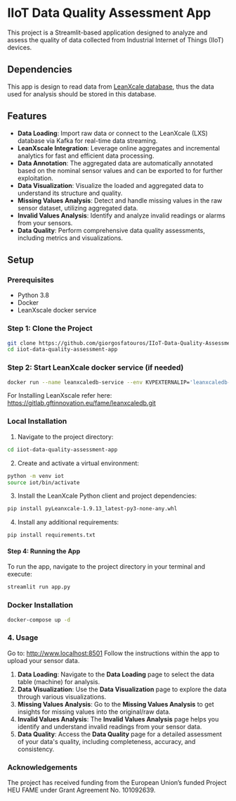 # IIoT Data Quality Assessment App

This project is a Streamlit-based application designed to analyze and assess the quality of data collected from Industrial Internet of Things (IIoT) devices. 
## Dependencies 
This app is design to read data from [LeanXcale database](https://www.leanxcale.com/real-time-analytics), thus the data used for analysis should be stored in this database.

## Features 
- **Data Loading**: Import raw data or connect to the LeanXcale (LXS) database via Kafka for real-time data streaming. 
- **LeanXscale Integration**: Leverage online aggregates and incremental analytics for fast and efficient data processing. 
- **Data Annotation**: The aggregated data are automatically annotated based on the nominal sensor values and can be exported to for further exploitation. 
- **Data Visualization**: Visualize the loaded and aggregated data to understand its structure and quality. 
- **Missing Values Analysis**: Detect and handle missing values in the raw sensor dataset, utilizing aggregated data. 
- **Invalid Values Analysis**: Identify and analyze invalid readings or alarms from your sensors. 
- **Data Quality**: Perform comprehensive data quality assessments, including metrics and visualizations.

## Setup

### Prerequisites
- Python 3.8 
- Docker
- LeanXscale docker service

### Step 1: Clone the Project
```bash
git clone https://github.com/giorgosfatouros/IIoT-Data-Quality-Assessment.git
cd iiot-data-quality-assessment-app
```

### Step 2: Start LeanXcale docker service (if needed)
```bash
docker run --name leanxcaledb-service --env KVPEXTERNALIP='leanxcaledb-service!9800' -p 0.0.0.0:1529:1529 -d ferrari 
```
For Installing LeanXscale refer here: https://gitlab.gftinnovation.eu/fame/leanxcaledb.git

### Local Installation

1. Navigate to the project directory:

```bash
cd iiot-data-quality-assessment-app

```
2. Create and activate a virtual environment:
```bash
python -m venv iot
source iot/bin/activate
```

3. Install the LeanXcale Python client and project dependencies:
```bash
pip install pyLeanxcale-1.9.13_latest-py3-none-any.whl 
```
4. Install any additional requirements:
```bash
pip install requirements.txt
```
#### Step 4: Running the App
To run the app, navigate to the project directory in your terminal and execute:
```bash
streamlit run app.py
```
### Docker Installation 

```bash
docker-compose up -d
```

### 4. Usage 
Go to: http://www.localhost:8501
Follow the instructions within the app to upload your sensor data.
 1. **Data Loading**: Navigate to the **Data Loading** page to select the data table (machine) for analysis.
 2. **Data Visualization**: Use the **Data Visualization** page to explore the data through various visualizations.
 3. **Missing Values Analysis**: Go to the **Missing Values Analysis** to get insights for missing values into the original/raw data.
 4. **Invalid Values Analysis**: The **Invalid Values Analysis** page helps you identify and understand invalid readings from your sensor data.
 5. **Data Quality**: Access the **Data Quality** page for a detailed assessment of your data's quality, including completeness, accuracy, and consistency.

### Acknowledgements
The project has received funding from the European Union’s funded Project HEU FAME under Grant Agreement No. 101092639.

